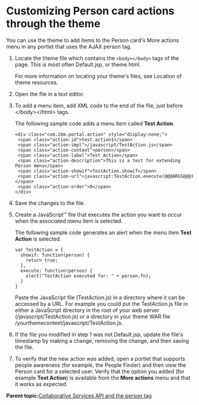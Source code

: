 # Customizing Person card actions through the theme 

You can use the theme to add items to the Person card's More actions menu in any portlet that uses the AJAX person tag.

1.  Locate the theme file which contains the `<body></body>` tags of the page. This is most often Default.jsp, or theme.html.

    For more information on locating your theme's files, see Location of theme resources.

2.  Open the file in a text editor.

3.  To add a menu item, add XML code to the end of the file, just before </body\></html\> tags.

    The following sample code adds a menu item called **Test Action**.

    ```
    <div class="com.ibm.portal.action" style="display:none;">
     <span class="action-id">test.action1</span>
     <span class="action-impl">/javascript/TestAction.js</span>
     <span class="action-context">person</span>
     <span class="action-label">Test Action</span>
     <span class="action-description">This is a test for extending Person menu</span>
     <span class="action-showif">TestAction.showif</span>
     <span class="action-url">javascript:TestAction.execute(@@@ARGS@@@)</span>
     <span class="action-order">0</span>
    </div>
    ```

4.  Save the changes to the file.

5.  Create a JavaScript™ file that executes the action you want to occur when the associated menu item is selected.

    The following sample code generates an alert when the menu item **Test Action** is selected.

    ```
    var TestAction = {
      showif: function(person) {
        return true;
      },
      execute: function(person) {
        alert("TestAction executed for: " + person.fn);
      }
    }
    
    ```

    Paste the JavaScript file \(TestAction.js\) in a directory where it can be accessed by a URL. For example you could put the TestAction.js file in either a JavaScript directory in the root of your web server \(/javascript/TestAction.js\) or a directory in your theme WAR file /yourthemecontext/javascript/TestAction.js.

6.  If the file you modified in step 1 was not Default.jsp, update the file's timestamp by making a change, removing the change, and then saving the file.

7.  To verify that the new action was added, open a portlet that supports people awareness \(for example, the People Finder\) and then view the Person card for a selected user. Verify that the option you added \(for example **Test Action**\) is available from the **More actions** menu and that it works as expected.


**Parent topic:**[Collaborative Services API and the person tag ](../collab/i_coll_r_cs_api.md)

